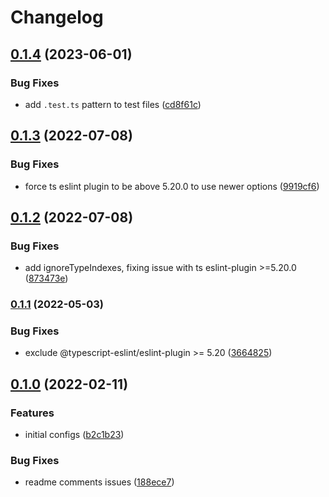 # Changelog

## [0.1.4](https://github.com/V-ed/eslint-config/compare/eslint-config-v0.1.3...eslint-config-v0.1.4) (2023-06-01)


### Bug Fixes

* add `.test.ts` pattern to test files ([cd8f61c](https://github.com/V-ed/eslint-config/commit/cd8f61cb1bb047d81155ca37306106d33a123c73))

## [0.1.3](https://github.com/V-ed/eslint-config/compare/eslint-config-v0.1.2...eslint-config-v0.1.3) (2022-07-08)


### Bug Fixes

* force ts eslint plugin to be above 5.20.0 to use newer options ([9919cf6](https://github.com/V-ed/eslint-config/commit/9919cf6699aae3e66fdc30ed3c537e30edeca55a))

## [0.1.2](https://github.com/V-ed/eslint-config/compare/eslint-config-v0.1.1...eslint-config-v0.1.2) (2022-07-08)


### Bug Fixes

* add ignoreTypeIndexes, fixing issue with ts eslint-plugin >=5.20.0 ([873473e](https://github.com/V-ed/eslint-config/commit/873473e8a9e295295c4146d69f41e930c11fc6bd))

### [0.1.1](https://github.com/V-ed/eslint-config/compare/eslint-config-v0.1.0...eslint-config-v0.1.1) (2022-05-03)


### Bug Fixes

* exclude @typescript-eslint/eslint-plugin >= 5.20 ([3664825](https://github.com/V-ed/eslint-config/commit/3664825e84ab0af2b4638f347121e845c9bccfbc))

## [0.1.0](https://github.com/V-ed/eslint-config/compare/eslint-config-v0.0.1...eslint-config-v0.1.0) (2022-02-11)


### Features

* initial configs ([b2c1b23](https://github.com/V-ed/eslint-config/commit/b2c1b23a9b7657362cbee7c7d5c3c7cbfa0f9901))


### Bug Fixes

* readme comments issues ([188ece7](https://github.com/V-ed/eslint-config/commit/188ece73c8b723853a95fa400b76c288b47f32ed))
